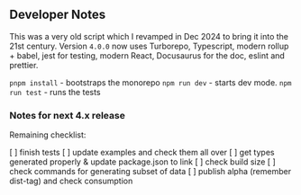## Developer Notes

This was a very old script which I revamped in Dec 2024 to bring it into the 21st century. Version `4.0.0` now uses Turborepo, Typescript,
modern rollup + babel, jest for testing, modern React, Docusaurus for the doc, eslint and prettier.

`pnpm install` - bootstraps the monorepo
`npm run dev` - starts dev mode.
`npm run test` - runs the tests

### Notes for next 4.x release

Remaining checklist:

[ ] finish tests
[ ] update examples and check them all over
[ ] get types generated properly & update package.json to link
[ ] check build size
[ ] check commands for generating subset of data
[ ] publish alpha (remember dist-tag) and check consumption
